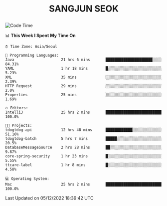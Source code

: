 <h1>
 <p align="center">
   SANGJUN SEOK
 </p>
</h1>

<!--START_SECTION:waka-->
![Code Time](http://img.shields.io/badge/Code%20Time-2%2C050%20hrs%2036%20mins-blue)

📊 **This Week I Spent My Time On** 

```text
⌚︎ Time Zone: Asia/Seoul

💬 Programming Languages: 
Java                     21 hrs 6 mins       █████████████████████░░░░   84.31% 
YAML                     1 hr 18 mins        █░░░░░░░░░░░░░░░░░░░░░░░░   5.23% 
XML                      35 mins             ░░░░░░░░░░░░░░░░░░░░░░░░░   2.39% 
HTTP Request             29 mins             ░░░░░░░░░░░░░░░░░░░░░░░░░   2.0% 
Properties               25 mins             ░░░░░░░░░░░░░░░░░░░░░░░░░   1.69%

🔥 Editors: 
IntelliJ                 25 hrs 2 mins       █████████████████████████   100.0%

🐱‍💻 Projects: 
tdogtdog-api             12 hrs 48 mins      ████████████░░░░░░░░░░░░░   51.16% 
tdogtdog-batch           5 hrs 7 mins        █████░░░░░░░░░░░░░░░░░░░░   20.5% 
DatabaseMessageSource    2 hrs 28 mins       ██░░░░░░░░░░░░░░░░░░░░░░░   9.87% 
core-spring-security     1 hr 23 mins        █░░░░░░░░░░░░░░░░░░░░░░░░   5.55% 
ttcare-label             1 hr 8 mins         █░░░░░░░░░░░░░░░░░░░░░░░░   4.58%

💻 Operating System: 
Mac                      25 hrs 2 mins       █████████████████████████   100.0%

```


 Last Updated on 05/12/2022 18:39:42 UTC
<!--END_SECTION:waka-->

